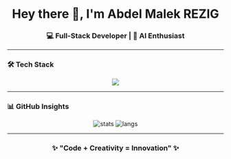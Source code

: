 <h1 align="center">Hey there 👋, I'm Abdel Malek REZIG</h1>
<h3 align="center">💻 Full-Stack Developer | 🤖 AI Enthusiast </h3>

---

### 🛠️ Tech Stack
<p align="center">
  <img src="https://skillicons.dev/icons?i=html,css,js,php,laravel,react,next,mysql,postgresql,mongodb,git,github,docker,postman" />
</p>

---

### 📊 GitHub Insights
<p align="center">
  <img src="https://github-readme-stats.vercel.app/api?username=rezigmalek&show_icons=true&theme=radical" alt="stats" />
<!--   <img src="https://github-readme-streak-stats.herokuapp.com/?user=rezigmalek&theme=radical" alt="streak" /> -->
  <img src="https://github-readme-stats.vercel.app/api/top-langs/?username=rezigmalek&layout=compact&theme=radical" alt="langs" />
</p>

---

<h3 align="center">✨ "Code + Creativity = Innovation" ✨</h3>
